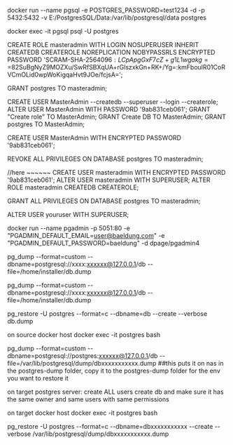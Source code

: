 docker run --name pgsql -e POSTGRES_PASSWORD=test1234 -d  -p 5432:5432 -v E:/PostgresSQL/Data:/var/lib/postgresql/data postgres

docker exec -it pgsql psql -U postgres


CREATE ROLE masteradmin WITH
  LOGIN
  NOSUPERUSER
  INHERIT
  CREATEDB
  CREATEROLE
  NOREPLICATION
  NOBYPASSRLS
  ENCRYPTED PASSWORD 'SCRAM-SHA-256$4096:LCpApgGxF7cZ+g1L1wgakg==$82SuBgNyZ9MOZXu/SwRfSBXqUA+rGlszxkGn+RK+/Yg=:kmFboulR01CoRVCmOLid0wpWoKigqaHvt9JOe/fcjsA=';

GRANT postgres TO masteradmin;








CREATE USER MasterAdmin --createdb --superuser --login --createrole;
ALTER USER MasterAdmin WITH PASSWORD '9ab831ceb061';
GRANT "Create role" TO MasterAdmin;
GRANT Create DB TO MasterAdmin;
GRANT postgres TO MasterAdmin;

CREATE USER MasterAdmin WITH ENCRYPTED PASSWORD '9ab831ceb061';


REVOKE ALL PRIVILEGES ON DATABASE postgres TO masteradmin;






//here ~~~~~~
CREATE USER masteradmin WITH ENCRYPTED PASSWORD '9ab831ceb061';
ALTER USER masteradmin WITH SUPERUSER; 
ALTER ROLE masteradmin CREATEDB	CREATEROLE;

GRANT ALL PRIVILEGES ON DATABASE postgres TO masteradmin;





ALTER USER youruser WITH SUPERUSER; 


docker run --name pgadmin -p 5051:80 -e "PGADMIN_DEFAULT_EMAIL=user@baeldung.com" -e "PGADMIN_DEFAULT_PASSWORD=baeldung" -d dpage/pgadmin4



pg_dump --format=custom --dbname=postgresql://xxxx:xxxxxx@127.0.0.1/db --file=/home/installer/db.dump


pg_dump --format=custom --dbname=postgresql://xxxx:xxxxxx@127.0.0.1/db --file=/home/installer/db.dump

pg_restore -U postgres --format=c --dbname=db --create --verbose db.dump





on source docker host
docker exec -it postgres bash

pg_dump --format=custom --dbname=postgresql://postgres:xxxxxx@127.0.0.1/db --file=/var/lib/postgresql/dump/dbxxxxxxxxxxx.dump  ##this puts it on nas in the postgres-dump folder, copy it to the postgres-dump folder for the env you want to restore it


on target postgres server:
create ALL users
create db and make sure it has the same owner and same users with same permissions

on target docker host
docker exec -it postgres bash

pg_restore -U postgres --format=c --dbname=dbxxxxxxxxxxx --create --verbose /var/lib/postgresql/dump/dbxxxxxxxxxxx.dump

